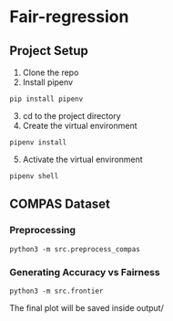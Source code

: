 # Fair-regression

## Project Setup
1. Clone the repo
2. Install pipenv
```
pip install pipenv
```
3. cd to the project directory
4. Create the virtual environment
```
pipenv install
```
5. Activate the virtual environment
```
pipenv shell
```

## COMPAS Dataset
### Preprocessing
```
python3 -m src.preprocess_compas
```
### Generating Accuracy vs Fairness
```
python3 -m src.frontier
```
The final plot will be saved inside output/
